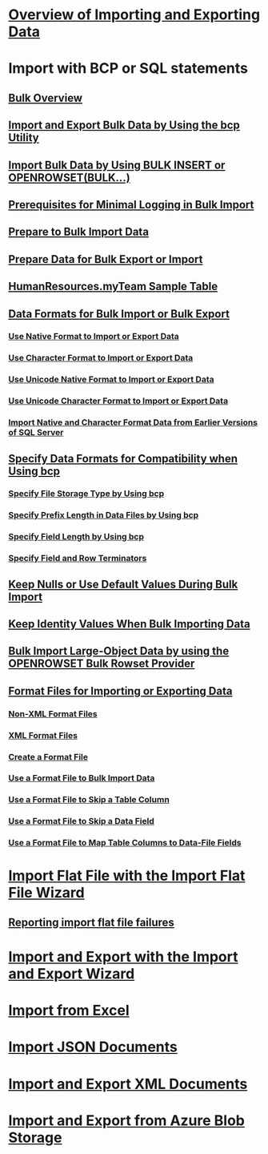# [Overview of Importing and Exporting Data](overview-import-export.md)
# Import with BCP or SQL statements
## [Bulk Overview](bulk-import-and-export-of-data-sql-server.md)  
## [Import and Export Bulk Data by Using the bcp Utility](import-and-export-bulk-data-by-using-the-bcp-utility-sql-server.md)  
## [Import Bulk Data by Using BULK INSERT or OPENROWSET(BULK...)](import-bulk-data-by-using-bulk-insert-or-openrowset-bulk-sql-server.md)  
## [Prerequisites for Minimal Logging in Bulk Import](prerequisites-for-minimal-logging-in-bulk-import.md)  
## [Prepare to Bulk Import Data](prepare-to-bulk-import-data-sql-server.md)  
## [Prepare Data for Bulk Export or Import](prepare-data-for-bulk-export-or-import-sql-server.md)  
## [HumanResources.myTeam Sample Table](humanresources-myteam-sample-table-sql-server.md)  
## [Data Formats for Bulk Import or Bulk Export](data-formats-for-bulk-import-or-bulk-export-sql-server.md)  
### [Use Native Format to Import or Export Data](use-native-format-to-import-or-export-data-sql-server.md)  
### [Use Character Format to Import or Export Data](use-character-format-to-import-or-export-data-sql-server.md)  
### [Use Unicode Native Format to Import or Export Data](use-unicode-native-format-to-import-or-export-data-sql-server.md)  
### [Use Unicode Character Format to Import or Export Data](use-unicode-character-format-to-import-or-export-data-sql-server.md)  
### [Import Native and Character Format Data from Earlier Versions of SQL Server](import-native-and-character-format-data-from-earlier-versions-of-sql-server.md)  
## [Specify Data Formats for Compatibility when Using bcp](specify-data-formats-for-compatibility-when-using-bcp-sql-server.md)  
### [Specify File Storage Type by Using bcp](specify-file-storage-type-by-using-bcp-sql-server.md)  
### [Specify Prefix Length in Data Files by Using bcp](specify-prefix-length-in-data-files-by-using-bcp-sql-server.md)  
### [Specify Field Length by Using bcp](specify-field-length-by-using-bcp-sql-server.md)  
### [Specify Field and Row Terminators](specify-field-and-row-terminators-sql-server.md)  
## [Keep Nulls or Use Default Values During Bulk Import](keep-nulls-or-use-default-values-during-bulk-import-sql-server.md)  
## [Keep Identity Values When Bulk Importing Data](keep-identity-values-when-bulk-importing-data-sql-server.md)  
## [Bulk Import Large-Object Data by using the OPENROWSET Bulk Rowset Provider](bulk-import-large-object-data-with-openrowset-bulk-rowset-provider.md)  
## [Format Files for Importing or Exporting Data](format-files-for-importing-or-exporting-data-sql-server.md)  
### [Non-XML Format Files](non-xml-format-files-sql-server.md)  
### [XML Format Files](xml-format-files-sql-server.md)  
### [Create a Format File](create-a-format-file-sql-server.md)  
### [Use a Format File to Bulk Import Data](use-a-format-file-to-bulk-import-data-sql-server.md)  
### [Use a Format File to Skip a Table Column](use-a-format-file-to-skip-a-table-column-sql-server.md)  
### [Use a Format File to Skip a Data Field](use-a-format-file-to-skip-a-data-field-sql-server.md)  
### [Use a Format File to Map Table Columns to Data-File Fields](use-a-format-file-to-map-table-columns-to-data-file-fields-sql-server.md)
# [Import Flat File with the Import Flat File Wizard](import-flat-file-wizard.md)
## [Reporting import flat file failures](reporting-import-flat-file-failures.md)
# [Import and Export with the Import and Export Wizard](../../integration-services/import-export-data/import-and-export-data-with-the-sql-server-import-and-export-wizard.md)
# [Import from Excel](import-data-from-excel-to-sql.md) 
# [Import JSON Documents](../json/import-json-documents-into-sql-server.md)
# [Import and Export XML Documents](examples-of-bulk-import-and-export-of-xml-documents-sql-server.md)  
# [Import and Export from Azure Blob Storage](examples-of-bulk-access-to-data-in-azure-blob-storage.md)  
